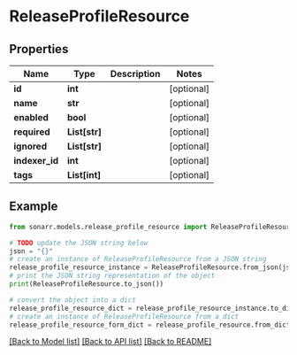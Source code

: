 # ReleaseProfileResource


## Properties

Name | Type | Description | Notes
------------ | ------------- | ------------- | -------------
**id** | **int** |  | [optional] 
**name** | **str** |  | [optional] 
**enabled** | **bool** |  | [optional] 
**required** | **List[str]** |  | [optional] 
**ignored** | **List[str]** |  | [optional] 
**indexer_id** | **int** |  | [optional] 
**tags** | **List[int]** |  | [optional] 

## Example

```python
from sonarr.models.release_profile_resource import ReleaseProfileResource

# TODO update the JSON string below
json = "{}"
# create an instance of ReleaseProfileResource from a JSON string
release_profile_resource_instance = ReleaseProfileResource.from_json(json)
# print the JSON string representation of the object
print(ReleaseProfileResource.to_json())

# convert the object into a dict
release_profile_resource_dict = release_profile_resource_instance.to_dict()
# create an instance of ReleaseProfileResource from a dict
release_profile_resource_form_dict = release_profile_resource.from_dict(release_profile_resource_dict)
```
[[Back to Model list]](../README.md#documentation-for-models) [[Back to API list]](../README.md#documentation-for-api-endpoints) [[Back to README]](../README.md)


